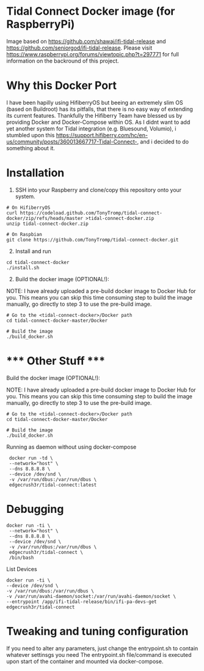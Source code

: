 # Tidal Connect Docker image (for RaspberryPi)


Image based on https://github.com/shawaj/ifi-tidal-release and https://github.com/seniorgod/ifi-tidal-release. 
Please visit https://www.raspberrypi.org/forums/viewtopic.php?t=297771 for full information on the backround of this project.

# Why this Docker Port

I have been hapilly using HifiberryOS but beeing an extremely slim OS (based on Buildroot) has its pitfalls, that there is no easy way of extending its current features. Thankfully the Hifiberry Team have blessed us by providing Docker and Docker-Compose within OS.
As I didnt want to add yet another system for Tidal integration (e.g. Bluesound, Volumio), i stumbled upon this https://support.hifiberry.com/hc/en-us/community/posts/360013667717-Tidal-Connect-, and i decided to do something about it. 

# Installation

1. SSH into your Raspberry and clone/copy this repository onto your system. 
```
# On HifiberryOS
curl https://codeload.github.com/TonyTromp/tidal-connect-docker/zip/refs/heads/master >tidal-connect-docker.zip
unzip tidal-connect-docker.zip

# On Raspbian
git clone https://github.com/TonyTromp/tidal-connect-docker.git

```

2. Install and run

```
cd tidal-connect-docker
./install.sh
```

2. Build the docker image (OPTIONAL!):

NOTE: I have already uploaded a pre-build docker image to Docker Hub for you. 
This means you can skip this time consuming step to build the image manually, go directly to step 3 to use the pre-build image.

```
# Go to the <tidal-connect-docker>/Docker path
cd tidal-connect-docker-master/Docker

# Build the image
./build_docker.sh
```



# *** Other Stuff *** #

Build the docker image (OPTIONAL!):

NOTE: I have already uploaded a pre-build docker image to Docker Hub for you.
This means you can skip this time consuming step to build the image manually, go directly to step 3 to use the pre-build image.

```
# Go to the <tidal-connect-docker>/Docker path
cd tidal-connect-docker-master/Docker

# Build the image
./build_docker.sh
```


Running as daemon without using docker-compose 
```
 docker run -td \
 --network="host" \
 --dns 8.8.8.8 \
 --device /dev/snd \
 -v /var/run/dbus:/var/run/dbus \
 edgecrush3r/tidal-connect:latest 

```

# Debugging

```
docker run -ti \
 --network="host" \
 --dns 8.8.8.8 \
 --device /dev/snd \
 -v /var/run/dbus:/var/run/dbus \
 edgecrush3r/tidal-connect \
 /bin/bash
```

List Devices
```
docker run -ti \
--device /dev/snd \
-v /var/run/dbus:/var/run/dbus \
-v /var/run/avahi-daemon/socket:/var/run/avahi-daemon/socket \
--entrypoint /app/ifi-tidal-release/bin/ifi-pa-devs-get edgecrush3r/tidal-connect
```

# Tweaking and tuning configuration
If you need to alter any parameters, just change the entrypoint.sh to contain whatever settinsgs you need
The entrypoint.sh file/command is executed upon start of the container and mounted via docker-compose.

